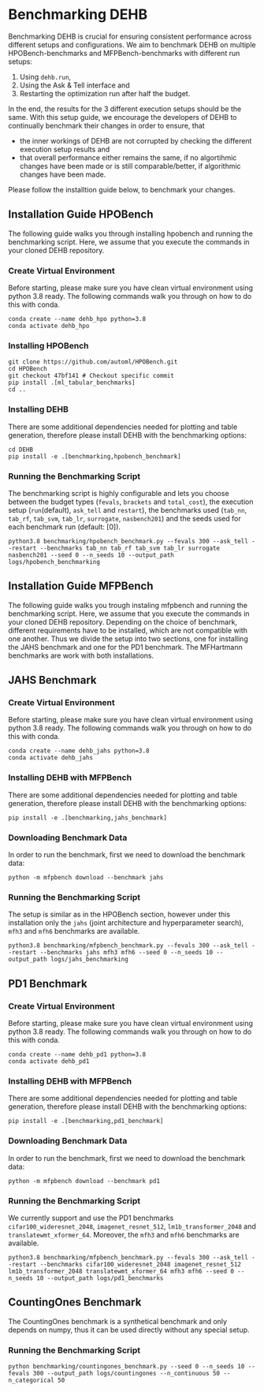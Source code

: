 # Benchmarking DEHB

Benchmarking DEHB is crucial for ensuring consistent performance across different setups and configurations. We aim to benchmark DEHB on multiple HPOBench-benchmarks and MFPBench-benchmarks with different run setups:

1. Using `dehb.run`,
2. Using the Ask & Tell interface and
3. Restarting the optimization run after half the budget.

In the end, the results for the 3 different execution setups should be the same. With this setup guide, we encourage the developers of DEHB to continually benchmark their changes in order to ensure, that

- the inner workings of DEHB are not corrupted by checking the different execution setup results and
- that overall performance either remains the same, if no algortihmic changes have been made or is still comparable/better, if algorithmic changes have been made.

Please follow the installtion guide below, to benchmark your changes.

## Installation Guide HPOBench

The following guide walks you through installing hpobench and running the benchmarking script. Here, we assume that you execute the commands in your cloned DEHB repository.

### Create Virtual Environment

Before starting, please make sure you have clean virtual environment using python 3.8 ready. The following commands walk you through on how to do this with conda.

```shell
conda create --name dehb_hpo python=3.8
conda activate dehb_hpo
```

### Installing HPOBench

```shell
git clone https://github.com/automl/HPOBench.git
cd HPOBench
git checkout 47bf141 # Checkout specific commit
pip install .[ml_tabular_benchmarks]
cd ..
```

### Installing DEHB

There are some additional dependencies needed for plotting and table generation, therefore please install DEHB with the benchmarking options:

```shell
cd DEHB
pip install -e .[benchmarking,hpobench_benchmark]
```

### Running the Benchmarking Script

The benchmarking script is highly configurable and lets you choose between the budget types (`fevals`, `brackets` and `total_cost`), the execution setup (`run`(default), `ask_tell` and `restart`), the benchmarks used (`tab_nn`, `tab_rf`, `tab_svm`, `tab_lr`, `surrogate`, `nasbench201`) and the seeds used for each benchmark run (default: [0]).

```shell
python3.8 benchmarking/hpobench_benchmark.py --fevals 300 --ask_tell --restart --benchmarks tab_nn tab_rf tab_svm tab_lr surrogate nasbench201 --seed 0 --n_seeds 10 --output_path logs/hpobench_benchmarking
```

## Installation Guide MFPBench

The following guide walks you trough instaling mfpbench and running the benchmarking script. Here, we assume that you execute the commands in your cloned DEHB repository. Depending on the choice of benchmark, different requirements have to be installed, which are not compatible with one another. Thus we divide the setup into two sections, one for installing the JAHS benchmark and one for the PD1 benchmark. The MFHartmann benchmarks are work with both installations.

## JAHS Benchmark

### Create Virtual Environment

Before starting, please make sure you have clean virtual environment using python 3.8 ready. The following commands walk you through on how to do this with conda.

```shell
conda create --name dehb_jahs python=3.8
conda activate dehb_jahs
```

### Installing DEHB with MFPBench

There are some additional dependencies needed for plotting and table generation, therefore please install DEHB with the benchmarking options:

```shell
pip install -e .[benchmarking,jahs_benchmark]
```

### Downloading Benchmark Data

In order to run the benchmark, first we need to download the benchmark data:

```shell
python -m mfpbench download --benchmark jahs
```

### Running the Benchmarking Script

The setup is similar as in the HPOBench section, however under this installation only the `jahs` (joint architecture and hyperparameter search), `mfh3` and `mfh6` benchmarks are available.

```shell
python3.8 benchmarking/mfpbench_benchmark.py --fevals 300 --ask_tell --restart --benchmarks jahs mfh3 mfh6 --seed 0 --n_seeds 10 --output_path logs/jahs_benchmarking
```

## PD1 Benchmark

### Create Virtual Environment

Before starting, please make sure you have clean virtual environment using python 3.8 ready. The following commands walk you through on how to do this with conda.

```shell
conda create --name dehb_pd1 python=3.8
conda activate dehb_pd1
```

### Installing DEHB with MFPBench

There are some additional dependencies needed for plotting and table generation, therefore please install DEHB with the benchmarking options:

```shell
pip install -e .[benchmarking,pd1_benchmark]
```

### Downloading Benchmark Data

In order to run the benchmark, first we need to download the benchmark data:

```shell
python -m mfpbench download --benchmark pd1
```

### Running the Benchmarking Script

We currently support and use the PD1 benchmarks `cifar100_wideresnet_2048`, `imagenet_resnet_512`, `lm1b_transformer_2048` and `translatewmt_xformer_64`. Moreover, the `mfh3` and `mfh6` benchmarks are available.

```shell
python3.8 benchmarking/mfpbench_benchmark.py --fevals 300 --ask_tell --restart --benchmarks cifar100_wideresnet_2048 imagenet_resnet_512 lm1b_transformer_2048 translatewmt_xformer_64 mfh3 mfh6 --seed 0 --n_seeds 10 --output_path logs/pd1_benchmarks
```

## CountingOnes Benchmark

The CountingOnes benchmark is a synthetical benchmark and only depends on numpy, thus it can be used directly without any special setup.

### Running the Benchmarking Script

```shell
python benchmarking/countingones_benchmark.py --seed 0 --n_seeds 10 --fevals 300 --output_path logs/countingones --n_continuous 50 --n_categorical 50
```

